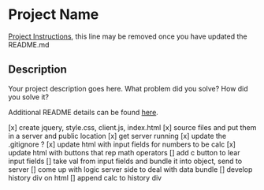 # Project Name

[Project Instructions](./INSTRUCTIONS.md), this line may be removed once you have updated the README.md

## Description

Your project description goes here. What problem did you solve? How did you solve it?

Additional README details can be found [here](https://github.com/PrimeAcademy/readme-template/blob/master/README.md).

[x] create jquery, style.css, client.js, index.html
[x] source files and put them in a server and public location
[x] get server running
[x] update the .gitignore ?
[x] update html with input fields for numbers to be calc
[x] update html with buttons that rep math operators
[] add c button to lear input fields
[] take val from input fields and bundle it into object, send to server
[] come up with logic server side to deal with data bundle
[] develop history div on html
[] append calc to history div